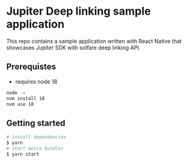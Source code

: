 # Jupiter Deep linking sample application

This repo contains a sample application written with React Native that showcases Jupiter SDK with solfare deep linking API.

## Prerequistes

- requires node 18

```sh
node -v
nvm install 18
nvm use 18
```

## Getting started

```sh
# install dependencies
$ yarn
# start metro bundler
$ yarn start
```
